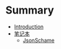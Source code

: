 # Summary

* [Introduction](README.md)
* [笔记本](book/README.md)
    * [JsonSchame](book/json-schame.md)
